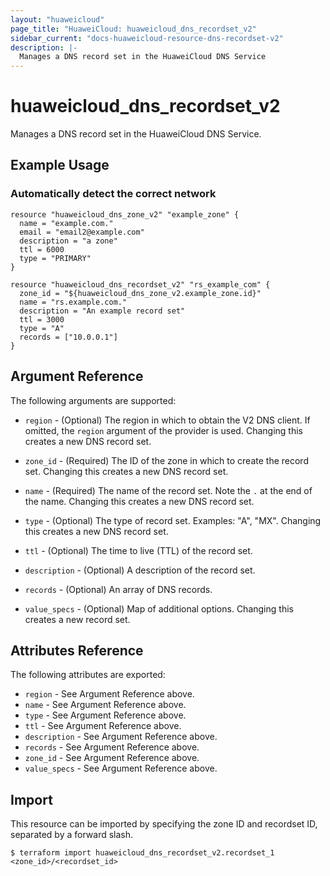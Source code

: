 ```yaml
---
layout: "huaweicloud"
page_title: "HuaweiCloud: huaweicloud_dns_recordset_v2"
sidebar_current: "docs-huaweicloud-resource-dns-recordset-v2"
description: |-
  Manages a DNS record set in the HuaweiCloud DNS Service
---
```


# huaweicloud\_dns\_recordset_v2

Manages a DNS record set in the HuaweiCloud DNS Service.

## Example Usage

### Automatically detect the correct network

```hcl
resource "huaweicloud_dns_zone_v2" "example_zone" {
  name = "example.com."
  email = "email2@example.com"
  description = "a zone"
  ttl = 6000
  type = "PRIMARY"
}

resource "huaweicloud_dns_recordset_v2" "rs_example_com" {
  zone_id = "${huaweicloud_dns_zone_v2.example_zone.id}"
  name = "rs.example.com."
  description = "An example record set"
  ttl = 3000
  type = "A"
  records = ["10.0.0.1"]
}
```

## Argument Reference

The following arguments are supported:

* `region` - (Optional) The region in which to obtain the V2 DNS client.
    If omitted, the `region` argument of the provider is used.
    Changing this creates a new DNS  record set.

* `zone_id` - (Required) The ID of the zone in which to create the record set.
  Changing this creates a new DNS  record set.

* `name` - (Required) The name of the record set. Note the `.` at the end of the name.
  Changing this creates a new DNS  record set.

* `type` - (Optional) The type of record set. Examples: "A", "MX".
  Changing this creates a new DNS  record set.

* `ttl` - (Optional) The time to live (TTL) of the record set.

* `description` - (Optional) A description of the  record set.

* `records` - (Optional) An array of DNS records.

* `value_specs` - (Optional) Map of additional options. Changing this creates a
  new record set.

## Attributes Reference

The following attributes are exported:

* `region` - See Argument Reference above.
* `name` - See Argument Reference above.
* `type` - See Argument Reference above.
* `ttl` - See Argument Reference above.
* `description` - See Argument Reference above.
* `records` - See Argument Reference above.
* `zone_id` - See Argument Reference above.
* `value_specs` - See Argument Reference above.

## Import

This resource can be imported by specifying the zone ID and recordset ID,
separated by a forward slash.

```
$ terraform import huaweicloud_dns_recordset_v2.recordset_1 <zone_id>/<recordset_id>
```
